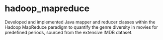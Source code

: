 # hadoop_mapreduce
Developed and implemented Java mapper and reducer classes within the Hadoop MapReduce paradigm to quantify the genre diversity in movies for predefined periods, sourced from the extensive IMDB dataset. 
